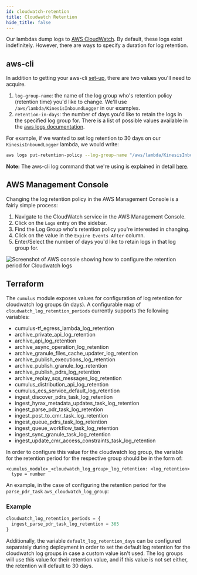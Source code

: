 ```yaml
---
id: cloudwatch-retention
title: Cloudwatch Retention
hide_title: false
---
```


Our lambdas dump logs to [AWS CloudWatch](https://aws.amazon.com/cloudwatch/). By default, these logs exist indefinitely. However, there are ways to specify a duration for log retention.

## aws-cli

In addition to getting your aws-cli [set-up](https://docs.aws.amazon.com/cli/latest/userguide/cli-chap-getting-started.html), there are two values you'll need to acquire.

1. `log-group-name`: the name of the log group who's retention policy (retention time) you'd like to change. We'll use `/aws/lambda/KinesisInboundLogger` in our examples.
2. `retention-in-days`: the number of days you'd like to retain the logs in the specified log group for. There is a list of possible values available in the [aws logs documentation](https://docs.aws.amazon.com/cli/latest/reference/logs/put-retention-policy.html).

For example, if we wanted to set log retention to 30 days on our `KinesisInboundLogger` lambda, we would write:

```bash
aws logs put-retention-policy --log-group-name "/aws/lambda/KinesisInboundLogger" --retention-in-days 30
```

**Note:** The aws-cli log command that we're using is explained in detail [here](https://docs.aws.amazon.com/cli/latest/reference/logs/put-retention-policy.html).

## AWS Management Console

Changing the log retention policy in the AWS Management Console is a fairly simple process:

1. Navigate to the CloudWatch service in the AWS Management Console.
2. Click on the `Logs` entry on the sidebar.
3. Find the Log Group who's retention policy you're interested in changing.
4. Click on the value in the `Expire Events After` column.
5. Enter/Select the number of days you'd like to retain logs in that log group for.

![Screenshot of AWS console showing how to configure the retention period for Cloudwatch logs](assets/cloudwatch-retention.png)

## Terraform

The `cumulus` module exposes values for configuration of log retention for
cloudwatch log groups (in days). A configurable map of `cloudwatch_log_retention_periods` currently supports the following variables:

- cumulus-tf_egress_lambda_log_retention
- archive_private_api_log_retention
- archive_api_log_retention
- archive_async_operation_log_retention
- archive_granule_files_cache_updater_log_retention
- archive_publish_executions_log_retention
- archive_publish_granule_log_retention
- archive_publish_pdrs_log_retention
- archive_replay_sqs_messages_log_retention
- cumulus_distribution_api_log_retention
- cumulus_ecs_service_default_log_retention
- ingest_discover_pdrs_task_log_retention
- ingest_hyrax_metadata_updates_task_log_retention
- ingest_parse_pdr_task_log_retention
- ingest_post_to_cmr_task_log_retention
- ingest_queue_pdrs_task_log_retention
- ingest_queue_workflow_task_log_retention
- ingest_sync_granule_task_log_retention
- ingest_update_cmr_access_constraints_task_log_retention

In order to configure this value for the cloudwatch log group, the variable for the retention period for the respective group should be in the form of:

```hcl
<cumulus_module>_<cloudwatch_log_group>_log_retention: <log_retention>
  type = number
```

An example, in the case of configuring the retention period for the `parse_pdr_task` `aws_cloudwatch_log_group`:

### Example

```tf
cloudwatch_log_retention_periods = {
  ingest_parse_pdr_task_log_retention = 365
}
```

Additionally, the variable `default_log_retention_days` can be configured separately during deployment in order to set the default log retention for the cloudwatch log groups in case a custom value isn't used. The log groups will use this value for their retention value, and if this value is not set either, the retention will default to 30 days.
